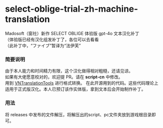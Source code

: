 # select-oblige-trial-zh-machine-translation
Madosoft（窗社）新作 SELECT OBLIGE 体验版 gpt-4o 文本汉化补丁  
（体验版已经有汉化组发补丁了，各位可以去看看  
（此补丁中，“ファイブ”暂译为“法伊芙”
### 简要说明  
由于本人能力和时间精力有限，这个汉化做得相对粗糙，还请见谅。  
如果有大佬愿意校对的，欢迎提 PR。请在 **script-cn** 中修改。  
用到 [VNTranslationTools](https://github.com/arcusmaximus/VNTranslationTools) 进行格式转换。
在此开源用到的代码。这些代码理论上适用于正式版汉化。本人已预订该作实体版，拿到文本后会开始制作补丁。
### 用法
将 releases 中发布的文件解压，将解压出的script、pc文件夹放到游戏根目录即可。
